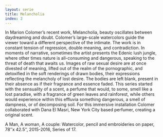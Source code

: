 ```yaml
---
layout: serie
title: Melancholia
index: 2
---
```


In Marion Colomer’s recent work, Melancholia, beauty oscillates between daydreaming and doubt. Colomer’s large-scale watercolors guide the viewer toward a different perspective of the intimate. The work is in constant tension of regression, double meaning, and contradiction. In moments of narrative, sometimes the artist presents the Edenic lush jungle, where other times nature is all-consuming and dangerous, speaking to the threat of death that awaits us. Images of raw sexual desire are at once divested of meaning, lifted out of the realm of the pornographic, and detoxified in the soft renderings of drawn bodies, their expressions reflecting the melancholy of lost desire. The bodies are left blank, present in their absence as if their fragrance and essence faded. This series started with the sensuality of a scent, a perfume that would, to some, smell like a lost paradise, with a fragrance of green leaves and rainforest, while others would experience within this effluvia something dangerous, a smell of dampness, or of decomposing soil. For this immersive installation Colomer collaborated with Dana El Masri, New York City based perfumer, creating a original scent.

A Man, A woman, A couple: Watercolor, pencil and embroideries on paper, 78’’x 42.5’’, 2015-2016, Series of 17.

